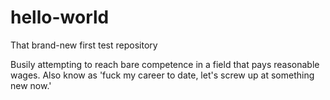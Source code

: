 # hello-world
That brand-new first test repository

Busily attempting to reach bare competence in a field that pays reasonable wages. Also know as 'fuck my career to date, let's screw up at something new now.'
